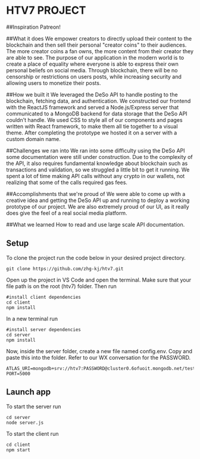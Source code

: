 # HTV7 PROJECT

##Inspiration
Patreon!

##What it does
We empower creators to directly upload their content to the blockchain and then sell their personal "creator coins" to their audiences. The more creator coins a fan owns, the more content from their creator they are able to see. The purpose of our application in the modern world is to create a place of equality where everyone is able to express their own personal beliefs on social media. Through blockchain, there will be no censorship or restrictions on users posts, while increasing security and allowing users to monetize their posts.

##How we built it
We leveraged the DeSo API to handle posting to the blockchain, fetching data, and authentication. We constructed our frontend with the ReactJS framework and served a Node.js/Express server that communicated to a MongoDB backend for data storage that the DeSo API couldn't handle. We used CSS to style all of our components and pages written with React framework, to make them all tie together to a visual theme. After completing the prototype we hosted it on a server with a custom domain name.

##Challenges we ran into
We ran into some difficulty using the DeSo API some documentation were still under construction. Due to the complexity of the API, it also requires fundamental knowledge about blockchain such as transactions and validation, so we struggled a little bit to get it running. We spent a lot of time making API calls without any crypto in our wallets, not realizing that some of the calls required gas fees.

##Accomplishments that we're proud of
We were able to come up with a creative idea and getting the DeSo API up and running to deploy a working prototype of our project. We are also extremely proud of our UI, as it really does give the feel of a real social media platform.

##What we learned
How to read and use large scale API documentation.

## Setup
To clone the project run the code below in your desired project directory.
```
git clone https://github.com/zhg-kj/htv7.git
```
Open up the project in VS Code and open the terminal. Make sure that your file path is on the root (htv7) folder. Then run
```
#install client dependencies
cd client
npm install
```
In a new terminal run
```
#install server dependencies
cd server
npm install
```
Now, inside the server folder, create a new file named config.env. Copy and paste this into the folder. Refer to our WX conversation for the PASSWORD.
```
ATLAS_URI=mongodb+srv://htv7:PASSWORD@cluster0.6ofuoit.mongodb.net/test
PORT=5000
```
## Launch app
To start the server run
```
cd server
node server.js
```
To start the client run
```
cd client
npm start
```

